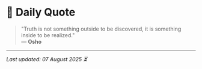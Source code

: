 # 📜 Daily Quote

> "Truth is not something outside to be discovered, it is something inside to be realized."  
> — **Osho**

---

_Last updated: 07 August 2025 ⏳_
